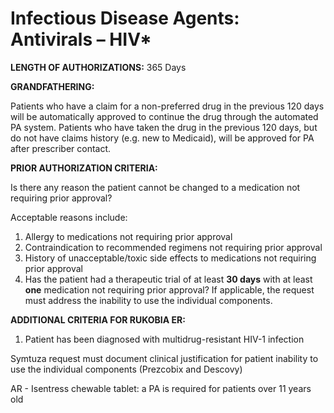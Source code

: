 # Infectious Disease Agents: Antivirals – HIV\*

**LENGTH OF AUTHORIZATIONS:**  365 Days

**GRANDFATHERING:**

Patients who have a claim for a non-preferred drug in the previous 120 days will be automatically approved to continue the drug through the automated PA system. Patients who have taken the drug in the previous 120 days, but do not have claims history (e.g. new to Medicaid), will be approved for PA after prescriber contact.

**PRIOR AUTHORIZATION CRITERIA:**

Is there any reason the patient cannot be changed to a medication not requiring prior approval?

Acceptable reasons include:

1. Allergy to medications not requiring prior approval
2. Contraindication to recommended regimens not requiring prior approval
3. History of unacceptable/toxic side effects to medications not requiring prior approval
4. Has the patient had a therapeutic trial of at least **30 days** with at least **one** medication not requiring prior approval? If applicable, the request must address the inability to use the individual components.

**ADDITIONAL CRITERIA FOR RUKOBIA ER:**

1. Patient has been diagnosed with multidrug-resistant HIV-1 infection

Symtuza request must document clinical justification for patient inability to use the individual components (Prezcobix and Descovy)

AR - Isentress chewable tablet: a PA is required for patients over 11 years old
